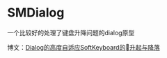 # SMDialog

一个比较好的处理了键盘升降问题的dialog原型

博文：[Dialog的高度自适应SoftKeyboard的升起与降落](http://blog.cgsdream.org/2015/11/22/dialog-height-when-softkeyboard-state-change/)
